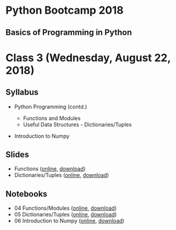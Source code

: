 # Python Bootcamp 2018

## Basics of Programming in Python

Class 3 (Wednesday, August 22, 2018)
=================================

Syllabus
------
- Python Programming (contd.)
  - Functions and Modules
  - Useful Data Structures - Dictionaries/Tuples

- Introduction to Numpy

Slides
------
  - Functions ([online](https://drive.google.com/file/d/1La_2Mh6_W7c6LhMR0DDacUbFF8PPD8Nm/view?usp=sharing), [download](slides/04%20Functions.pptx))
  - Dictionaries/Tuples ([online](https://drive.google.com/file/d/1Fmg2EABas0NWpeIJXD2RujDv8Ep-5ETD/view?usp=sharing), [download](slides/05%20Tuples-Dictionaries.pptx))
  
Notebooks
---------
  - 04 Functions/Modules ([online](https://mybinder.org/v2/gh/vineetbansal/Python-Bootcamp/master?filepath=notebooks/04%20Exercises%20-%20Functions.ipynb), [download](notebooks/04%20Exercises%20-%20Functions.ipynb))
  - 05 Dictionaries/Tuples ([online](https://mybinder.org/v2/gh/vineetbansal/Python-Bootcamp/master?filepath=notebooks/05%20-%20Exercises%20-%20Tuples%2C%20Dictionaries.ipynb), [download](notebooks/05%20-%20Exercises%20-%20Tuples%2C%20Dictionaries.ipynb))
  - 06 Introduction to Numpy ([online](https://mybinder.org/v2/gh/vineetbansal/Python-Bootcamp/master?filepath=notebooks/06%20Introduction%20to%20Numpy.ipynb), [download](notebooks/06%20Introduction%20to%20Numpy.ipynb))
